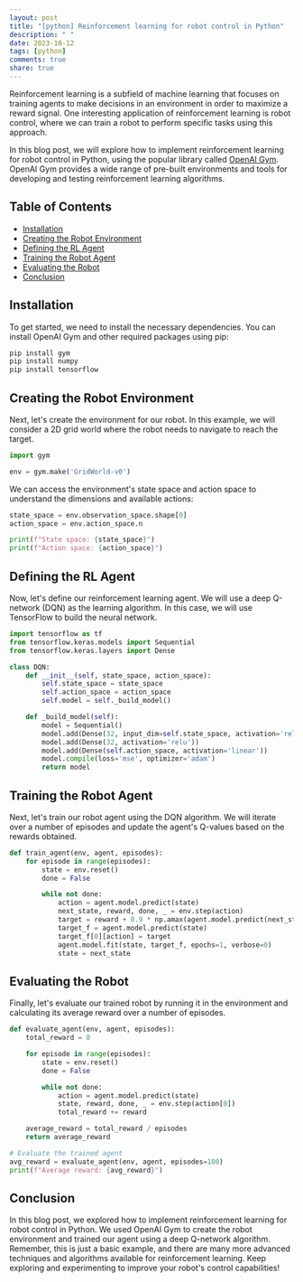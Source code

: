 ```yaml
---
layout: post
title: "[python] Reinforcement learning for robot control in Python"
description: " "
date: 2023-10-12
tags: [python]
comments: true
share: true
---
```


Reinforcement learning is a subfield of machine learning that focuses on training agents to make decisions in an environment in order to maximize a reward signal. One interesting application of reinforcement learning is robot control, where we can train a robot to perform specific tasks using this approach.

In this blog post, we will explore how to implement reinforcement learning for robot control in Python, using the popular library called [OpenAI Gym](https://gym.openai.com/). OpenAI Gym provides a wide range of pre-built environments and tools for developing and testing reinforcement learning algorithms.

## Table of Contents
- [Installation](#installation)
- [Creating the Robot Environment](#creating-the-robot-environment)
- [Defining the RL Agent](#defining-the-rl-agent)
- [Training the Robot Agent](#training-the-robot-agent)
- [Evaluating the Robot](#evaluating-the-robot)
- [Conclusion](#conclusion)

## Installation

To get started, we need to install the necessary dependencies. You can install OpenAI Gym and other required packages using pip:

```python
pip install gym
pip install numpy
pip install tensorflow
```

## Creating the Robot Environment

Next, let's create the environment for our robot. In this example, we will consider a 2D grid world where the robot needs to navigate to reach the target.

```python
import gym

env = gym.make('GridWorld-v0')
```

We can access the environment's state space and action space to understand the dimensions and available actions:

```python
state_space = env.observation_space.shape[0]
action_space = env.action_space.n

print(f"State space: {state_space}")
print(f"Action space: {action_space}")
```

## Defining the RL Agent

Now, let's define our reinforcement learning agent. We will use a deep Q-network (DQN) as the learning algorithm. In this case, we will use TensorFlow to build the neural network.

```python
import tensorflow as tf
from tensorflow.keras.models import Sequential
from tensorflow.keras.layers import Dense

class DQN:
    def __init__(self, state_space, action_space):
        self.state_space = state_space
        self.action_space = action_space
        self.model = self._build_model()

    def _build_model(self):
        model = Sequential()
        model.add(Dense(32, input_dim=self.state_space, activation='relu'))
        model.add(Dense(32, activation='relu'))
        model.add(Dense(self.action_space, activation='linear'))
        model.compile(loss='mse', optimizer='adam')
        return model
```

## Training the Robot Agent

Next, let's train our robot agent using the DQN algorithm. We will iterate over a number of episodes and update the agent's Q-values based on the rewards obtained.

```python
def train_agent(env, agent, episodes):
    for episode in range(episodes):
        state = env.reset()
        done = False

        while not done:
            action = agent.model.predict(state)
            next_state, reward, done, _ = env.step(action)
            target = reward + 0.9 * np.amax(agent.model.predict(next_state))
            target_f = agent.model.predict(state)
            target_f[0][action] = target
            agent.model.fit(state, target_f, epochs=1, verbose=0)
            state = next_state
```

## Evaluating the Robot

Finally, let's evaluate our trained robot by running it in the environment and calculating its average reward over a number of episodes.

```python
def evaluate_agent(env, agent, episodes):
    total_reward = 0

    for episode in range(episodes):
        state = env.reset()
        done = False

        while not done:
            action = agent.model.predict(state)
            state, reward, done, _ = env.step(action[0])
            total_reward += reward

    average_reward = total_reward / episodes
    return average_reward

# Evaluate the trained agent
avg_reward = evaluate_agent(env, agent, episodes=100)
print(f"Average reward: {avg_reward}")
```

## Conclusion

In this blog post, we explored how to implement reinforcement learning for robot control in Python. We used OpenAI Gym to create the robot environment and trained our agent using a deep Q-network algorithm. Remember, this is just a basic example, and there are many more advanced techniques and algorithms available for reinforcement learning. Keep exploring and experimenting to improve your robot's control capabilities!